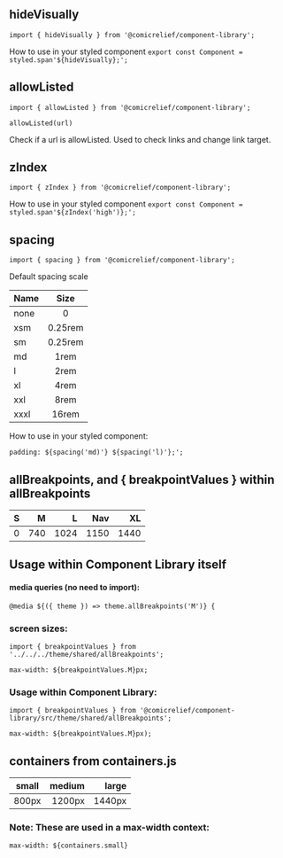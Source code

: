 ## hideVisually

`import { hideVisually } from '@comicrelief/component-library';`

How to use in your styled component
`export const Component = styled.span'${hideVisually};';`

## allowListed

`import { allowListed } from '@comicrelief/component-library';`

`allowListed(url)`

Check if a url is allowListed. Used to check links and change link target.

## zIndex

`import { zIndex } from '@comicrelief/component-library';`

How to use in your styled component
`export const Component = styled.span'${zIndex('high')};';`

## spacing

`import { spacing } from '@comicrelief/component-library';`

Default spacing scale

| Name |  Size   |
| :--- | :-----: |
| none |    0    |
| xsm  | 0.25rem |
| sm   | 0.25rem |
| md   |  1rem   |
| l    |  2rem   |
| xl   |  4rem   |
| xxl  |  8rem   |
| xxxl |  16rem  |

How to use in your styled component:

`padding: ${spacing('md)'} ${spacing('l)'};';`

## allBreakpoints, and { breakpointValues } within allBreakpoints

| S    | M     | L      | Nav   | XL     |
|:----:|------:| ------:| -----:| ------:|
| 0    | 740   | 1024   | 1150  | 1440   |

## Usage within Component Library itself
#### media queries (no need to import):
`@media ${({ theme }) => theme.allBreakpoints('M')} {`

### screen sizes:
`import { breakpointValues } from '../../../theme/shared/allBreakpoints';`

`max-width: ${breakpointValues.M}px;`

### Usage within Component Library:
`import { breakpointValues } from '@comicrelief/component-library/src/theme/shared/allBreakpoints';`

`max-width: ${breakpointValues.M}px);`


## containers from containers.js
| small   | medium  | large  |
|:-------:|--------:| ------:|
| 800px   | 1200px  | 1440px |

### Note: These are used in a max-width context:
`max-width: ${containers.small}`
